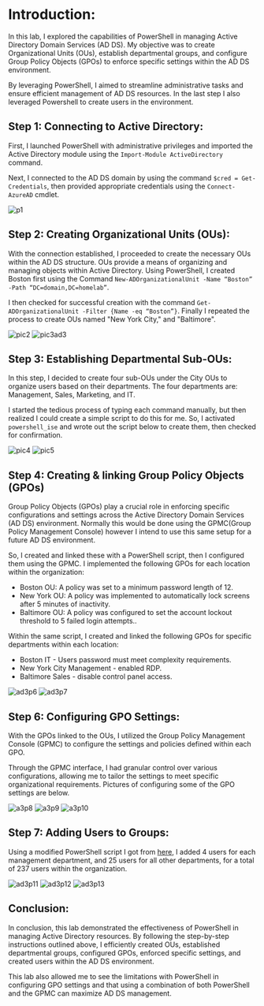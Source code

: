 # Introduction:
In this lab, I explored the capabilities of PowerShell in managing Active Directory Domain Services (AD DS). My objective was to create Organizational Units (OUs), establish departmental groups, and configure Group Policy Objects (GPOs) to enforce specific settings within the AD DS environment. 

By leveraging PowerShell, I aimed to streamline administrative tasks and ensure efficient management of AD DS resources. In the last step I also leveraged Powershell to create users in the environment.

## Step 1: Connecting to Active Directory:
First, I launched PowerShell with administrative privileges and imported the Active Directory module using the `Import-Module ActiveDirectory` command. 

Next, I connected to the AD DS domain by using the command `$cred = Get-Credentials`, then provided appropriate credentials using the `Connect-AzureAD` cmdlet.

![p1](https://github.com/Josh-Medina/Active-Directory-Homelab-Projects/assets/162754106/ae1503db-bfda-4879-b0d7-098bea94f83d)

## Step 2: Creating Organizational Units (OUs):
With the connection established, I proceeded to create the necessary OUs within the AD DS structure. OUs provide a means of organizing and managing objects within Active Directory. Using PowerShell, I created Boston first using the Command `New-ADOrganizationalUnit -Name “Boston” -Path “DC=domain,DC=homelab”`.

I then checked for successful creation with the command `Get-ADOrganizationalUnit -Filter {Name -eq “Boston”}`. Finally I repeated the process to create OUs named "New York City," and "Baltimore".

![pic2](https://github.com/Josh-Medina/Active-Directory-Homelab-Projects/assets/162754106/5fe47d03-e854-4542-9720-22ec4b2a0ce4)
![pic3ad3](https://github.com/Josh-Medina/Active-Directory-Homelab-Projects/assets/162754106/a5bf9696-c28a-47a8-a919-fe3a05b9d8d9)

## Step 3: Establishing Departmental Sub-OUs:
In this step, I decided to create four sub-OUs under the City OUs to organize users based on their departments. The four departments are: Management, Sales, Marketing, and IT.

I started the tedious process of typing each command manually, but then realized I could create a simple script to do this for me. So, I activated `powershell_ise` and wrote out the script below to create them, then checked for confirmation.

![pic4](https://github.com/Josh-Medina/Active-Directory-Homelab-Projects/assets/162754106/d8971c49-600e-4c74-8c26-1aecfdb5956e)
![pic5](https://github.com/Josh-Medina/Active-Directory-Homelab-Projects/assets/162754106/973546d8-6985-437e-af2c-7d233905d98c)

## Step 4: Creating & linking Group Policy Objects (GPOs)
Group Policy Objects (GPOs) play a crucial role in enforcing specific configurations and settings across the Active Directory Domain Services (AD DS) environment. Normally this would be done using the GPMC(Group Policy Management Console) however I intend to use this same setup for a future AD DS environment.

So, I created and linked these with a PowerShell script, then I configured them using the GPMC. I implemented the following GPOs for each location within the organization:
- Boston OU: A policy was set to a minimum password length of 12.
- New York OU: A policy was implemented to automatically lock screens after 5 minutes of inactivity.
- Baltimore OU: A policy was configured to set the account lockout threshold to 5 failed login attempts..

Within the same script, I created and linked the following GPOs for specific departments within each location:
- Boston IT - Users password must meet complexity requirements.
- New York City Management - enabled RDP.
- Baltimore Sales - disable control panel access.

![ad3p6](https://github.com/Josh-Medina/Active-Directory-Homelab-Projects/assets/162754106/3a8be55d-5c57-47a1-a410-03b1e0e9ded0)
![ad3p7](https://github.com/Josh-Medina/Active-Directory-Homelab-Projects/assets/162754106/be114da3-09a2-433e-bb76-995847555af9)

## Step 6: Configuring GPO Settings:
With the GPOs linked to the OUs, I utilized the Group Policy Management Console (GPMC) to configure the settings and policies defined within each GPO.

Through the GPMC interface, I had granular control over various configurations, allowing me to tailor the settings to meet specific organizational requirements. Pictures of configuring some of the GPO settings are below.

![a3p8](https://github.com/Josh-Medina/Active-Directory-Homelab-Projects/assets/162754106/7efefe51-8f61-4b35-b5c5-a16c17f7b5db)
![a3p9](https://github.com/Josh-Medina/Active-Directory-Homelab-Projects/assets/162754106/1b3a0ae0-30d2-4ca2-9ec7-8de512b27101)
![a3p10](https://github.com/Josh-Medina/Active-Directory-Homelab-Projects/assets/162754106/2837676b-72a7-4ce3-ba18-d590e17a4de8)

## Step 7: Adding Users to Groups:
Using a modified PowerShell script I got from [here](link), I added 4 users for each management department, and 25 users for all other departments, for a total of 237 users within the organization.

![ad3p11](https://github.com/Josh-Medina/Active-Directory-Homelab-Projects/assets/162754106/f8d9ab4d-df46-497c-8068-d1aefd9f1913)
![ad3p12](https://github.com/Josh-Medina/Active-Directory-Homelab-Projects/assets/162754106/9a6d56b8-cf28-4638-929d-ed92c5f6ab6a)
![ad3p13](https://github.com/Josh-Medina/Active-Directory-Homelab-Projects/assets/162754106/7e969841-e395-436c-816b-8f06bbf5b94d)

## Conclusion:
In conclusion, this lab demonstrated the effectiveness of PowerShell in managing Active Directory resources. By following the step-by-step instructions outlined above, I efficiently created OUs, established departmental groups, configured GPOs, enforced specific settings, and created users within the AD DS environment.

This lab also allowed me to see the limitations with PowerShell in configuring GPO settings and that using a combination of both PowerShell and the GPMC can maximize AD DS management.
